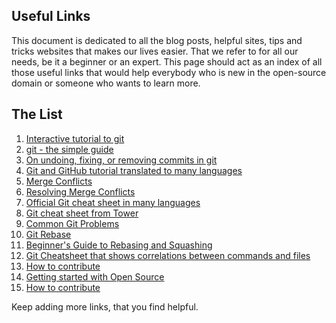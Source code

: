 ## Useful Links 

This document is dedicated to all the blog posts, helpful sites, tips and tricks websites that makes our lives easier. That we refer to for all our needs, be it a beginner or an expert. This page should act as an index of all those useful links that would help everybody who is new in the open-source domain or someone who wants to learn more. 

## The List 
1. [Interactive tutorial to git](https://try.github.io)
2. [git - the simple guide](http://rogerdudler.github.io/git-guide/)
3. [On undoing, fixing, or removing commits in git](http://sethrobertson.github.io/GitFixUm/fixup.html)
4. [Git and GitHub tutorial translated to many languages](https://github.com/Roshanjossey/first-contributions)
5. [Merge Conflicts](https://www.git-tower.com/learn/git/ebook/en/command-line/advanced-topics/merge-conflicts)
6. [Resolving Merge Conflicts](https://githowto.com/resolving_conflicts)
7. [Official Git cheat sheet in many languages](https://services.github.com/on-demand/resources/cheatsheets)
8. [Git cheat sheet from Tower](https://www.git-tower.com/learn/cheat-sheets/git)
9. [Common Git Problems](https://www.codementor.io/citizen428/git-tutorial-10-common-git-problems-and-how-to-fix-them-aajv0katd)
10. [Git Rebase](https://blog.gitprime.com/git-rebase-an-illustrated-guide/)
11. [Beginner's Guide to Rebasing and Squashing](https://github.com/servo/servo/wiki/Beginner%27s-guide-to-rebasing-and-squashing)
12. [Git Cheatsheet that shows correlations between commands and files](http://ndpsoftware.com/git-cheatsheet.html)
13. [How to contribute](https://opensource.guide/how-to-contribute/)
14. [Getting started with Open Source](https://github.com/OpenSourceHelpCommunity/Getting-Started-With-Contributing-to-Open-Sources)
15. [How to contribute](https://github.com/freeCodeCamp/how-to-contribute-to-open-source)

Keep adding more links, that you find helpful.
